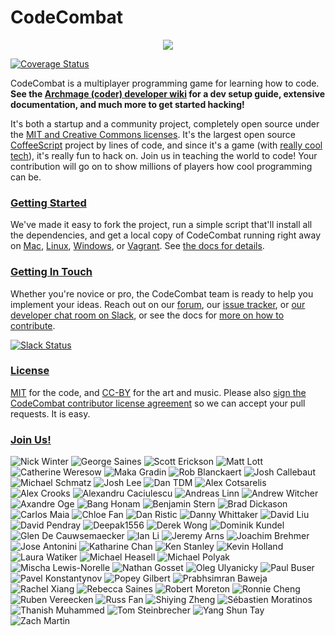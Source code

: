 # CodeCombat

<div style="text-align:center">
  <a href="http://codecombat.com/">
    <img src ="https://dl.dropboxusercontent.com/u/138899/GitHub%20Wikis/readme_00.png" />
  </a>
</div>

[![Coverage Status](https://coveralls.io/repos/github/codecombat/codecombat/badge.svg)](https://coveralls.io/github/codecombat/codecombat)

CodeCombat is a multiplayer programming game for learning how to code.
**See the [Archmage (coder) developer wiki](../../wiki/Archmage-Home) for a dev
setup guide, extensive documentation, and much more to get started hacking!**

It's both a startup and a community project, completely open source under the
[MIT and Creative Commons licenses](http://codecombat.com/legal). It's the
largest open source [CoffeeScript](http://coffeescript.org/) project by lines of
code, and since it's a game (with [really cool tech](../../wiki/Third-party-software-and-services)),
it's really fun to hack on. Join us in teaching the world to code! Your
contribution will go on to show millions of players how cool programming can be.

### [Getting Started](../../wiki/Dev-Setup:-General-Information)

We've made it easy to fork the project, run a simple script that'll install all
the dependencies, and get a local copy of CodeCombat running right away on
[Mac](../../wiki/Dev-Setup:-Mac), [Linux](../../wiki/Dev-Setup:-Linux),
[Windows](../../wiki/Dev-Setup:-Windows), or [Vagrant](../../wiki/Dev-Setup:-Vagrant).
See [the docs for details](../../wiki/Dev-Setup:-General-Information).

### [Getting In Touch](../../wiki/Developer-organization)

Whether you're novice or pro, the CodeCombat team is ready to help you implement
your ideas. Reach out on our [forum](http://discourse.codecombat.com), our
[issue tracker](../../issues), or
[our developer chat room on Slack](https://coco-slack-invite.herokuapp.com/), or
see the docs for [more on how to contribute](../../wiki/Developer-organization).

[![Slack Status](https://coco-slack-invite.herokuapp.com/badge.svg)](https://coco-slack-invite.herokuapp.com/)

### [License](LICENSE)

[MIT](LICENSE) for the code, and [CC-BY](http://codecombat.com/legal) for the
art and music. Please also
[sign the CodeCombat contributor license agreement](http://codecombat.com/cla)
so we can accept your pull requests. It is easy.

### [Join Us!](http://blog.codecombat.com/why-you-should-open-source-your-startup)

![Nick Winter](http://codecombat.com/images/pages/about/team-avatars/nick-avatar.png "Nick Winter")
![George Saines](http://codecombat.com/images/pages/about/george_small.png "George Saines")
![Scott Erickson](http://codecombat.com/images/pages/about/team-avatars/scott-avatar.png "Scott Erickson")
![Matt Lott](http://codecombat.com/images/pages/about/team-avatars/matt-avatar.png "Matt Lott")
![Catherine Weresow](http://codecombat.com/images/pages/about/team-avatars/cat-avatar.png "Catherine Weresow")
![Maka Gradin](https://dl.dropboxusercontent.com/u/138899/GitHub%20Wikis/avatars/Maka%20Gradin/maka_gradin_100.png "Maka Gradin")
![Rob Blanckaert](https://dl.dropboxusercontent.com/u/138899/GitHub%20Wikis/avatars/Rob%20Blanckaert/rob_blanckaert_100.png "Rob Blanckaert")
![Josh Callebaut](https://dl.dropboxusercontent.com/u/138899/GitHub%20Wikis/avatars/Josh%20Callebaut/josh_callebaut_100.png "Josh Callebaut")
![Michael Schmatz](http://codecombat.com/images/pages/about/michael_small.png "Michael Schmatz")
![Josh Lee](http://codecombat.com/images/pages/about/josh_small.png "Josh Lee")
![Dan TDM](https://dl.dropboxusercontent.com/u/138899/GitHub%20Wikis/avatars/Dan_TDM/dan_tdm_100.png "Dan TDM")
![Alex Cotsarelis](https://dl.dropboxusercontent.com/u/138899/GitHub%20Wikis/avatars/Alex%20Cotsarelis/alex_100.png "Alex Cotsarelis")
![Alex Crooks](https://dl.dropboxusercontent.com/u/138899/GitHub%20Wikis/avatars/Alex%20Crooks/alex_100.png "Alex Crooks")
![Alexandru Caciulescu](https://dl.dropboxusercontent.com/u/138899/GitHub%20Wikis/avatars/Alexandru%20Caciulescu/alexandru_100.png "Alexandru Caciulescu")
![Andreas Linn](https://dl.dropboxusercontent.com/u/138899/GitHub%20Wikis/avatars/Andreas%20Linn/andreas_100.png "Andreas Linn")
![Andrew Witcher](https://dl.dropboxusercontent.com/u/138899/GitHub%20Wikis/avatars/Andrew%20Witcher/andrew_100.png "Andrew Witcher")
![Axandre Oge](https://dl.dropboxusercontent.com/u/138899/GitHub%20Wikis/avatars/Axandre%20Oge/axandre_100.png "Axandre Oge")
![Bang Honam](https://dl.dropboxusercontent.com/u/138899/GitHub%20Wikis/avatars/Bang%20Honam/bang_100.png "Bang Honam")
![Benjamin Stern](https://dl.dropboxusercontent.com/u/138899/GitHub%20Wikis/avatars/Benjamin%20Stern/benjamin_100.png "Benjamin Stern")
![Brad Dickason](https://dl.dropboxusercontent.com/u/138899/GitHub%20Wikis/avatars/Brad%20Dickason/brad_100.png "Brad Dickason")
![Carlos Maia](https://dl.dropboxusercontent.com/u/138899/GitHub%20Wikis/avatars/Carlos%20Maia/carlos_maia_100.png "Carlos Maia")
![Chloe Fan](https://dl.dropboxusercontent.com/u/138899/GitHub%20Wikis/avatars/Chloe%20Fan/chloe_100.png "Chloe Fan")
![Dan Ristic](https://dl.dropboxusercontent.com/u/138899/GitHub%20Wikis/avatars/Dan%20Ristic/dan_100.png "Dan Ristic")
![Danny Whittaker](https://dl.dropboxusercontent.com/u/138899/GitHub%20Wikis/avatars/Danny%20Whittaker/danny_100.png "Danny Whittaker")
![David Liu](https://dl.dropboxusercontent.com/u/138899/GitHub%20Wikis/avatars/David%20Liu/david_liu_100.png "David Liu")
![David Pendray](https://dl.dropboxusercontent.com/u/138899/GitHub%20Wikis/avatars/David%20Pendray/david_100.png "David Pendray")
![Deepak1556](https://dl.dropboxusercontent.com/u/138899/GitHub%20Wikis/avatars/Deepak1556/deepak_100.png "Deepak1556")
![Derek Wong](https://dl.dropboxusercontent.com/u/138899/GitHub%20Wikis/avatars/Derek%20Wong/derek_100.png "Derek Wong")
![Dominik Kundel](https://dl.dropboxusercontent.com/u/138899/GitHub%20Wikis/avatars/Dominik%20Kundel/dominik_k_100.png "Dominik Kundel")
![Glen De Cauwsemaecker](https://dl.dropboxusercontent.com/u/138899/GitHub%20Wikis/avatars/Glen%20de%20Cauwsemaecker/glen_100.png "Glen De Cauwsemaecker")
![Ian Li](https://dl.dropboxusercontent.com/u/138899/GitHub%20Wikis/avatars/Ian%20Li/ian_100.png "Ian Li")
![Jeremy Arns](https://dl.dropboxusercontent.com/u/138899/GitHub%20Wikis/avatars/Jeremy%20Arns/jeremy_100.png "Jeremy Arns")
![Joachim Brehmer](https://dl.dropboxusercontent.com/u/138899/GitHub%20Wikis/avatars/Joachim%20Brehmer/joachim_100.png "Joachim Brehmer")
![Jose Antonini](https://dl.dropboxusercontent.com/u/138899/GitHub%20Wikis/avatars/Jose%20Antonini/jose_antonini_100.png "Jose Antonini")
![Katharine Chan](https://dl.dropboxusercontent.com/u/138899/GitHub%20Wikis/avatars/Katharine%20Chan/katharine_100.png "Katharine Chan")
![Ken Stanley](https://dl.dropboxusercontent.com/u/138899/GitHub%20Wikis/avatars/Ken%20Stanley/ken_100.png "Ken Stanley")
![Kevin Holland](https://dl.dropboxusercontent.com/u/138899/GitHub%20Wikis/avatars/Kevin%20Holland/kevin_100.png "Kevin Holland")
![Laura Watiker](https://dl.dropboxusercontent.com/u/138899/GitHub%20Wikis/avatars/Laura%20Watiker/laura_100.png "Laura Watiker")
![Michael Heasell](https://dl.dropboxusercontent.com/u/138899/GitHub%20Wikis/avatars/Michael%20Heasell/michael_100.png "Michael Heasell")
![Michael Polyak](https://dl.dropboxusercontent.com/u/138899/GitHub%20Wikis/avatars/Michael%20Polyak/michael_100.png "Michael Polyak")
![Mischa Lewis-Norelle](https://dl.dropboxusercontent.com/u/138899/GitHub%20Wikis/avatars/Mischa%20Lewis-Norelle/mischa_100.png "Mischa Lewis-Norelle")
![Nathan Gosset](https://dl.dropboxusercontent.com/u/138899/GitHub%20Wikis/avatars/Nathan%20Gosset/nathan_100.png "Nathan Gosset")
![Oleg Ulyanicky](https://dl.dropboxusercontent.com/u/138899/GitHub%20Wikis/avatars/Oleg%20Ulyanickiy/oleg_100.png "Oleg Ulyanicky")
![Paul Buser](https://dl.dropboxusercontent.com/u/138899/GitHub%20Wikis/avatars/Paul%20Buser/paul_100.png "Paul Buser")
![Pavel Konstantynov](https://dl.dropboxusercontent.com/u/138899/GitHub%20Wikis/avatars/Pavel%20Konstantinov/pavel_100.png "Pavel Konstantynov")
![Popey Gilbert](https://dl.dropboxusercontent.com/u/138899/GitHub%20Wikis/avatars/Popey%20Gilbert/popey_100.png "Popey Gilbert")
![Prabhsimran Baweja](https://dl.dropboxusercontent.com/u/138899/GitHub%20Wikis/avatars/Prabhsimran%20Baweja/prabhsimran_100.png "Prabhsimran Baweja")
![Rachel Xiang](https://dl.dropboxusercontent.com/u/138899/GitHub%20Wikis/avatars/Rachel%20Xiang/rachel_100.png "Rachel Xiang")
![Rebecca Saines](https://dl.dropboxusercontent.com/u/138899/GitHub%20Wikis/avatars/Rebecca%20Saines/rebecca_100.png "Rebecca Saines")
![Robert Moreton](https://dl.dropboxusercontent.com/u/138899/GitHub%20Wikis/avatars/Robert%20Moreton/robert_100.png "Robert Moreton")
![Ronnie Cheng](https://dl.dropboxusercontent.com/u/138899/GitHub%20Wikis/avatars/Ronnie%20Cheng/ronnie_100.png "Ronnie Cheng")
![Ruben Vereecken](https://dl.dropboxusercontent.com/u/138899/GitHub%20Wikis/avatars/Ruben%20Vereecken/ruben_100.png "Ruben Vereecken")
![Russ Fan](https://dl.dropboxusercontent.com/u/138899/GitHub%20Wikis/avatars/Russ%20Fan/russ_100.png "Russ Fan")
![Shiying Zheng](https://dl.dropboxusercontent.com/u/138899/GitHub%20Wikis/avatars/Shying%20Zheng/shiyeng_100.png "Shiying Zheng")
![Sébastien Moratinos](https://dl.dropboxusercontent.com/u/138899/GitHub%20Wikis/avatars/Tom%20Steinbrecher/tom_100.png "Sébastien Moratinos")
![Thanish Muhammed](https://dl.dropboxusercontent.com/u/138899/GitHub%20Wikis/avatars/Thanish%20Muhammed/thanish_100.png "Thanish Muhammed")
![Tom Steinbrecher](https://dl.dropboxusercontent.com/u/138899/GitHub%20Wikis/avatars/Tom%20Steinbrecher/tom_100.png "Tom Steinbrecher")
![Yang Shun Tay](https://dl.dropboxusercontent.com/u/138899/GitHub%20Wikis/avatars/Yang%20Shun%20Tay/yang_shun_tay_100.png "Yang Shun Tay")
![Zach Martin](https://dl.dropboxusercontent.com/u/138899/GitHub%20Wikis/avatars/Zach%20Martin/zack_100.png "Zach Martin")
